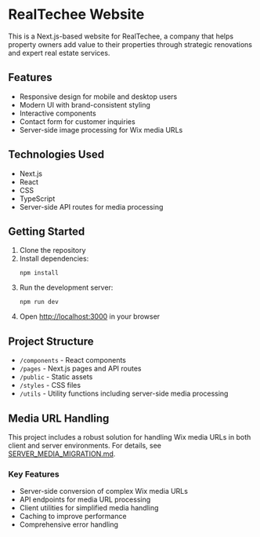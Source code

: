 # RealTechee Website

This is a Next.js-based website for RealTechee, a company that helps property owners add value to their properties through strategic renovations and expert real estate services.

## Features

- Responsive design for mobile and desktop users
- Modern UI with brand-consistent styling
- Interactive components
- Contact form for customer inquiries
- Server-side image processing for Wix media URLs

## Technologies Used

- Next.js
- React
- CSS
- TypeScript
- Server-side API routes for media processing

## Getting Started

1. Clone the repository
2. Install dependencies:
   ```
   npm install
   ```
3. Run the development server:
   ```
   npm run dev
   ```
4. Open [http://localhost:3000](http://localhost:3000) in your browser

## Project Structure

- `/components` - React components
- `/pages` - Next.js pages and API routes
- `/public` - Static assets
- `/styles` - CSS files
- `/utils` - Utility functions including server-side media processing

## Media URL Handling

This project includes a robust solution for handling Wix media URLs in both client and server environments. For details, see [SERVER_MEDIA_MIGRATION.md](./SERVER_MEDIA_MIGRATION.md).

### Key Features

- Server-side conversion of complex Wix media URLs
- API endpoints for media URL processing
- Client utilities for simplified media handling
- Caching to improve performance
- Comprehensive error handling
